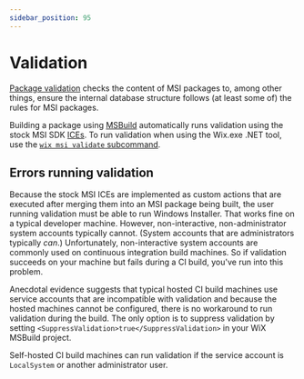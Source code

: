 ```yaml
---
sidebar_position: 95
---
```


# Validation

[Package validation](https://learn.microsoft.com/en-us/windows/win32/msi/package-validation) checks the content of MSI packages to, among other things, ensure the internal database structure follows (at least some of) the rules for MSI packages.

Building a package using [MSBuild](msbuild.md) automatically runs validation using the stock MSI SDK [ICEs](https://learn.microsoft.com/en-us/windows/win32/msi/ice-reference). To run validation when using the Wix.exe .NET tool, use the [`wix msi validate` subcommand](https://wixtoolset.org/docs/tools/wixexe/#msivalidate).


## Errors running validation

Because the stock MSI ICEs are implemented as custom actions that are executed after merging them into an MSI package being built, the user running validation must be able to run Windows Installer. That works fine on a typical developer machine. However, non-interactive, non-administrator system accounts typically cannot. (System accounts that are administrators typically _can_.) Unfortunately, non-interactive system accounts are commonly used on continuous integration build machines. So if validation succeeds on your machine but fails during a CI build, you've run into this problem.

Anecdotal evidence suggests that typical hosted CI build machines use service accounts that are incompatible with validation and because the hosted machines cannot be configured, there is no workaround to run validation during the build. The only option is to suppress validation by setting `<SuppressValidation>true</SuppressValidation>` in your WiX MSBuild project.

Self-hosted CI build machines can run validation if the service account is `LocalSystem` or another administrator user.
